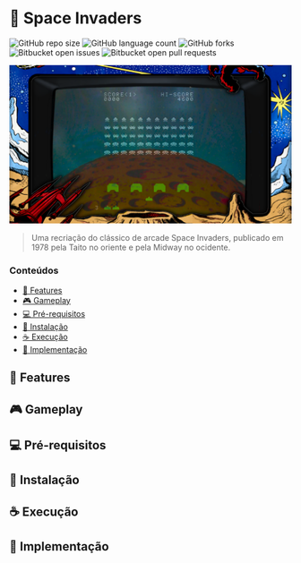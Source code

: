 # 👾 Space Invaders

![GitHub repo size](https://img.shields.io/github/repo-size/iuricode/README-template?style=for-the-badge)
![GitHub language count](https://img.shields.io/github/languages/count/iuricode/README-template?style=for-the-badge)
![GitHub forks](https://img.shields.io/github/forks/iuricode/README-template?style=for-the-badge)
![Bitbucket open issues](https://img.shields.io/bitbucket/issues/iuricode/README-template?style=for-the-badge)
![Bitbucket open pull requests](https://img.shields.io/bitbucket/pr-raw/iuricode/README-template?style=for-the-badge)

<img src="assets/img/preview.png" alt="Imagem de preview do jogo">

> Uma recriação do clássico de arcade Space Invaders, publicado em 1978 pela Taito no oriente e pela Midway no ocidente. 

### Conteúdos

- [👾 Features](#-features)
- [🎮 Gameplay](#-gameplay)
- [💻 Pré-requisitos](#-pré-requisitos)
- [🚀 Instalação](#-instalação)
- [☕ Execução](#-instalação)
- [📃 Implementação](#-implementação)


## 👾 Features


## 🎮 Gameplay


## 💻 Pré-requisitos


## 🚀 Instalação


## ☕ Execução


## 📃 Implementação
